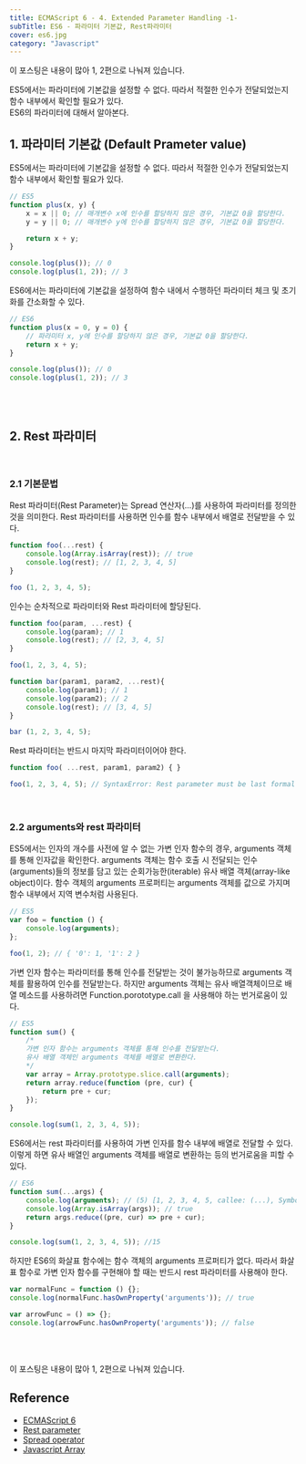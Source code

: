 ```yaml
---
title: ECMAScript 6 - 4. Extended Parameter Handling -1-
subTitle: ES6 - 파라미터 기본값, Rest파라미터
cover: es6.jpg
category: "Javascript"
---
```


이 포스팅은 내용이 많아 1, 2편으로 나눠져 있습니다.  
  


ES5에서는 파라미터에 기본값을 설정할 수 없다. 따라서 적절한 인수가 전달되었는지 함수 내부에서 확인할 필요가 있다.  
ES6의 파라미터에 대해서 알아본다.  
  

## 1. 파라미터 기본값 (Default Prameter value)  
ES5에서는 파라미터에 기본값을 설정할 수 없다. 따라서 적절한 인수가 전달되었는지 함수 내부에서 확인할 필요가 있다.
~~~javascript
// ES5
function plus(x, y) {
    x = x || 0; // 매개변수 x에 인수를 할당하지 않은 경우, 기본값 0을 할당한다.
    y = y || 0; // 매개변수 y에 인수를 할당하지 않은 경우, 기본값 0을 할당한다.

    return x + y;
}

console.log(plus()); // 0
console.log(plus(1, 2)); // 3
~~~
ES6에서는 파라미터에 기본값을 설정하여 함수 내에서 수행하던 파라미터 체크 및 초기화를 간소화할 수 있다.
~~~javascript
// ES6
function plus(x = 0, y = 0) {
    // 파라미터 x, y에 인수를 할당하지 않은 경우, 기본값 0을 할당한다.
    return x + y;
}

console.log(plus()); // 0
console.log(plus(1, 2)); // 3
~~~

<br>
<br>

## 2. Rest 파라미터  

<br>

### 2.1 기본문법  
Rest 파라미터(Rest Parameter)는 Spread 연산자(...)를 사용하여 파라미터를 정의한 것을 의미한다. Rest 파라미터를 사용하면 인수를 함수 내부에서 배열로 전달받을 수 있다.
~~~javascript
function foo(...rest) {
    console.log(Array.isArray(rest)); // true
    console.log(rest); // [1, 2, 3, 4, 5]
}

foo (1, 2, 3, 4, 5);
~~~
인수는 순차적으로 파라미터와 Rest 파라미터에 할당된다.
~~~ javascript
function foo(param, ...rest) {
    console.log(param); // 1
    console.log(rest); // [2, 3, 4, 5]
}

foo(1, 2, 3, 4, 5);

function bar(param1, param2, ...rest){
    console.log(param1); // 1
    console.log(param2); // 2
    console.log(rest); // [3, 4, 5]
}

bar (1, 2, 3, 4, 5);
~~~
Rest 파라미터는 반드시 마지막 파라미터이어야 한다.
~~~javascript
function foo( ...rest, param1, param2) { }

foo(1, 2, 3, 4, 5); // SyntaxError: Rest parameter must be last formal parameter
~~~

<br>

### 2.2 arguments와 rest 파라미터  
ES5에서는 인자의 개수를 사전에 알 수 없는 가변 인자 함수의 경우, arguments 객체를 통해 인자값을 확인한다. arguments 객체는 함수 호출 시 전달되는 인수(arguments)들의 정보를 담고 있는 순회가능한(iterable) 유사 배열 객체(array-like object)이다. 함수 객체의 arguments 프로퍼티는 arguments 객체를 값으로 가지며 함수 내부에서 지역 변수처럼 사용된다.
~~~javascript
// ES5
var foo = function () {
    console.log(arguments);
};

foo(1, 2); // { '0': 1, '1': 2 }
~~~
가변 인자 함수는 파라미터를 통해 인수를 전달받는 것이 불가능하므로 arguments 객체를 활용하여 인수를 전달받는다. 하지만 arguments 객체는 유사 배열객체이므로 배열 메소드를 사용하려면 Function.porototype.call 을 사용해야 하는 번거로움이 있다.
~~~javascript
// ES5
function sum() {
    /*
    가변 인자 함수는 arguments 객체를 통해 인수를 전달받는다.
    유사 배열 객체인 arguments 객체를 배열로 변환한다.
    */
    var array = Array.prototype.slice.call(arguments);
    return array.reduce(function (pre, cur) {
        return pre + cur;
    });
}

console.log(sum(1, 2, 3, 4, 5));
~~~
ES6에서는 rest 파라미터를 사용하여 가변 인자를 함수 내부에 배열로 전달할 수 있다. 이렇게 하면 유사 배열인 arguments 객체를 배열로 변환하는 등의 번거로움을 피할 수 있다.
~~~javascript
// ES6
function sum(...args) {
    console.log(arguments); // (5) [1, 2, 3, 4, 5, callee: (...), Symbol(symbol.iterator): function]
    console.log(Array.isArray(args)); // true
    return args.reduce((pre, cur) => pre + cur);
}

console.log(sum(1, 2, 3, 4, 5)); //15
~~~
하지만 ES6의 화살표 함수에는 함수 객체의 arguments 프로퍼티가 없다. 따라서 화살표 함수로 가변 인자 함수를 구현해야 할 때는 반드시 rest 파라미터를 사용해야 한다.
~~~javascript
var normalFunc = function () {};
console.log(normalFunc.hasOwnProperty('arguments')); // true

var arrowFunc = () => {};
console.log(arrowFunc.hasOwnProperty('arguments')); // false
~~~

<br><br>


  
  
이 포스팅은 내용이 많아 1, 2편으로 나눠져 있습니다.

## Reference
* [ECMAScript 6](http://www.ecma-international.org/ecma-262/6.0/ECMA-262.pdf)
* [Rest parameter](https://developer.mozilla.org/ko/docs/Web/JavaScript/Reference/Functions/rest_parameters)
* [Spread operator](https://developer.mozilla.org/ko/docs/Web/JavaScript/Reference/Operators/Spread_operator)
* [Javascript Array](https://poiemaweb.com/js-array)